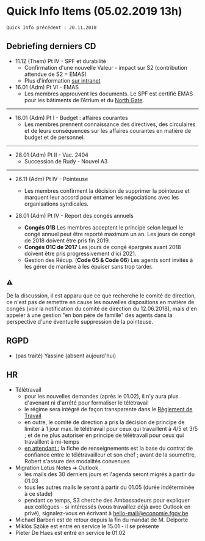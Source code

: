 <link rel="stylesheet" href="S2.css">

# Quick Info Items (05.02.2019 13h)

    Quick Info précédent : 20.11.2018

## Debriefing derniers CD

* 11.12 (Them) Pt IV - SPF et durabilité
    * Confirmation d'une nouvelle Valeur - impact sur S2 (contribution attendue de S2 = EMAS)
    * Plus d'information [sur intranet]()
* 16.01 (Adm) Pt VI - EMAS
    * Les membres approuvent les documents. Le SPF est certifié EMAS pour les bâtiments de l’Atrium et du <u>North Gate</u>.  

---

* 16.01 (Adm) Pt I - Budget : affaires courantes
    *  Les membres prennent connaissance des directives, des circulaires et de leurs conséquences sur les affaires courantes en matière de budget et de personnel. 

---

* 28.01 (Adm) Pt II - Vac. 2404 
    * Succession de Rudy - Nouvel A3

---

* 26.11 (Adm) Pt IV - Pointeuse
    * Les membres confirment la décision de supprimer la pointeuse et marquent leur accord pour entamer les négociations avec les organisations syndicales.

* 28.01 (Adm) Pt IV - Report des congés annuels
    * **Congés 01B** Les membres acceptent le principe selon lequel le congé annuel peut être reporté maximum un an. Les jours de congé de 2018 doivent être pris fin 2019. 
    * **Congés 01C de 2017** Les jours de congé épargnés avant 2018 doivent être pris progressivement d’ici 2021. 
    * Gestion des Récup. (**Code 05 & Code 06**) Les agents sont invités à les gérer de manière à les épuiser sans trop tarder.

### &#9888;

De la discussion, il est apparu que ce que recherche le comité de direction, ce n'est pas de remettre en cause les nouvelles dispositions en matière de congés (voir la notification du comité de direction du 12.06.2018), mais d'en appeler à une gestion "en bon père de famille" des agents dans la perspective d'une éventuelle suppression de la pointeuse.

## RGPD

* (pas traité) Yassine (absent aujourd'hui)

## HR

* Télétravail
    * pour les nouvelles demandes (après le 01.02), il n'y aura plus d'avenant ni d'arrêté pour formaliser le télétravail
    * le régime sera intégré de façon transparente dans le [Règlement de Travail]()
    * en outre, le comité de direction a pris la décision de principe de limiter à 1 jour max. le télétravail pour ceux qui travaillent à 4/5 et 3/5 ; et de ne plus autoriser en principe de télétravail pour ceux qui travaillent à mi-temps
    * <u>en attendant :</u> la fiche de renseignements est la base du contrat de confiance entre le télétravailleur et son chef ; avant de la soumettre, Robert s'assure des modalités convenues
* Migration Lotus Notes &#10132; Outlook
    * les mails des 30 derniers jours et l'agenda seront migrés à partir du 01.03
    * tous les autres mails le seront à partir du 01.05 (durée indéterminée à ce stade)
    * pendant ce temps, S3 cherche des Ambassadeurs pour expliquer aux collègues - si intéressés (vous travaillez déjà avec Outlook en privé), signalez-vous en écrivant à [hello-mail@economie.fgov.be](hello-mail@economie.fgov.be)
* Michael Barberi est de retour depuis la fin du mandat de M. Delporte
* Mikl&oacute;s Szöke est entré en service le 15.01 - il se présente
* Pieter De Haes est entré en service le 01.02


